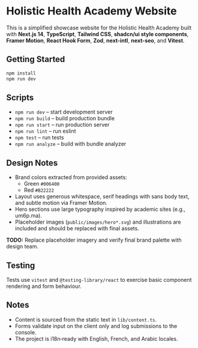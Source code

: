 # Holistic Health Academy Website

This is a simplified showcase website for the Holistic Health Academy built with **Next.js 14**, **TypeScript**, **Tailwind CSS**, **shadcn/ui style components**, **Framer Motion**, **React Hook Form**, **Zod**, **next-intl**, **next-seo**, and **Vitest**.

## Getting Started

```bash
npm install
npm run dev
```

## Scripts

- `npm run dev` – start development server
- `npm run build` – build production bundle
- `npm run start` – run production server
- `npm run lint` – run eslint
- `npm test` – run tests
- `npm run analyze` – build with bundle analyzer

## Design Notes

- Brand colors extracted from provided assets:
  - Green `#006400`
  - Red `#B22222`
- Layout uses generous whitespace, serif headings with sans body text, and subtle motion via Framer Motion.
- Hero sections use large typography inspired by academic sites (e.g., um6p.ma).
- Placeholder images (`public/images/hero*.svg`) and illustrations are included and should be replaced with final assets.

**TODO:** Replace placeholder imagery and verify final brand palette with design team.

## Testing

Tests use `vitest` and `@testing-library/react` to exercise basic component rendering and form behaviour.

## Notes

- Content is sourced from the static text in `lib/content.ts`.
- Forms validate input on the client only and log submissions to the console.
- The project is i18n‑ready with English, French, and Arabic locales.
